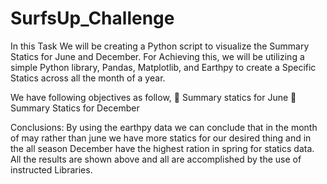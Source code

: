 # SurfsUp_Challenge
In this Task We will be creating a Python script to visualize the
Summary Statics for June and December. For Achieving this, we will be
utilizing a simple Python library, Pandas, Matplotlib, and Earthpy to
create a Specific Statics across all the month of a year.

We have following objectives as follow,
 Summary statics for June
 Summary Statics for December

Conclusions:
By using the earthpy data we can conclude that in the month of may
rather than june we have more statics for our desired thing and in the
all season December have the highest ration in spring for statics data.
All the results are shown above and all are accomplished by the use of
instructed Libraries.
